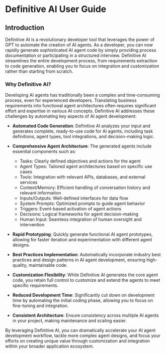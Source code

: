 # Definitive AI User Guide

## Introduction
Definitive AI is a revolutionary developer tool that leverages the power of GPT to automate the creation of AI agents. As a developer, you can now rapidly generate sophisticated AI agent code by simply providing process documentation or participating in a structured interview. Definitive AI streamlines the entire development process, from requirements extraction to code generation, enabling you to focus on integration and customization rather than starting from scratch.

### Why Definitive AI?
Developing AI agents has traditionally been a complex and time-consuming process, even for experienced developers. Translating business requirements into functional agent architectures often requires significant effort and expertise in various AI concepts. Definitive AI addresses these challenges by automating key aspects of AI agent development:

- **Automated Code Generation**: Definitive AI analyzes your input and generates complete, ready-to-use code for AI agents, including task definitions, agent types, tool integrations, and decision-making logic.

- **Comprehensive Agent Architecture**: The generated agents include essential components such as:
  - Tasks: Clearly defined objectives and actions for the agent
  - Agent Types: Tailored agent architectures based on specific use cases
  - Tools: Integration with relevant APIs, databases, and external services
  - Context/Memory: Efficient handling of conversation history and relevant information
  - Inputs/Outputs: Well-defined interfaces for data flow
  - System Prompts: Optimized prompts to guide agent behavior
  - Triggers: Event-based activation of agent actions
  - Decisions: Logical frameworks for agent decision-making
  - Human Input: Seamless integration of human oversight and intervention

- **Rapid Prototyping**: Quickly generate functional AI agent prototypes, allowing for faster iteration and experimentation with different agent designs.

- **Best Practices Implementation**: Automatically incorporate industry best practices and design patterns in AI agent development, ensuring high-quality, maintainable code.

- **Customization Flexibility**: While Definitive AI generates the core agent code, you retain full control to customize and extend the agents to meet specific requirements.

- **Reduced Development Time**: Significantly cut down on development time by automating the initial coding phase, allowing you to focus on fine-tuning and integration.

- **Consistent Architecture**: Ensure consistency across multiple AI agents in your project, making maintenance and scaling easier.

By leveraging Definitive AI, you can dramatically accelerate your AI agent development workflow, tackle more complex agent designs, and focus your efforts on creating unique value through customization and integration within your broader application ecosystem.
